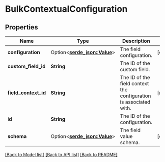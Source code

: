 # BulkContextualConfiguration

## Properties

Name | Type | Description | Notes
------------ | ------------- | ------------- | -------------
**configuration** | Option<[**serde_json::Value**](.md)> | The field configuration. | [optional]
**custom_field_id** | **String** | The ID of the custom field. | 
**field_context_id** | **String** | The ID of the field context the configuration is associated with. | [readonly]
**id** | **String** | The ID of the configuration. | 
**schema** | Option<[**serde_json::Value**](.md)> | The field value schema. | [optional]

[[Back to Model list]](../README.md#documentation-for-models) [[Back to API list]](../README.md#documentation-for-api-endpoints) [[Back to README]](../README.md)



